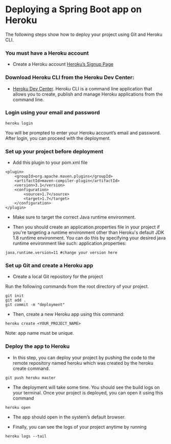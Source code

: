 
# Deploying a Spring Boot app on Heroku


The following steps show how to deploy your project using Git and Heroku CLI.
### You must have a Heroku account
* Create a Heroku account [Heroku’s Signup Page](https://signup.heroku.com/)

### Download Heroku CLI from the Heroku Dev Center: 
* [Heroku Dev Center](https://devcenter.heroku.com/articles/heroku-cli#download-and-install). Heroku CLI is a command line application that allows you to create, publish and manage Heroku applications from the command line.

### Login using your email and password
```
heroku login
```
You will be prompted to enter your Heroku account’s email and password. After login, you can proceed with the deployment.

### Set up your project before deployment

* Add this plugin to your pom.xml file

```
<plugin>
	<groupId>org.apache.maven.plugins</groupId>
	<artifactId>maven-compiler-plugin</artifactId>
	<version>3.1</version>
	<configuration>
		<source>1.7</source>
		<target>1.7</target>
	</configuration>
</plugin>
```

* Make sure to target the correct Java runtime environment.

* Then you should create an application.properties file in your project if you're targeting a runtime environment other than Heroku's default JDK 1.8 runtime environment. You can do this by specifying your desired java runtime environment like such:
application.properties:
```
java.runtime.version=11 #change your version here
```

### Set up Git and create a Heroku app

* Create a local Git repository for the project

Run the following commands from the root directory of your project.
```
git init
git add .
git commit -m "deployment"
```
* Then, create a new Heroku app using this command:
```
heroku create <YOUR_PROJECT_NAME>
```
Note: app name must be unique.

### Deploy the app to Heroku
* In this step, you can deploy your project by pushing the code to the remote repository named heroku which was created by the heroku create command.
```
git push heroku master
```
* The deployment will take some time. You should see the build logs on your terminal. Once your project is deployed, you can open it using this command
```
heroku open
```
  
* The app should open in the system’s default browser.

* Finally, you can see the logs of your project anytime by running
```
heroku logs --tail
```